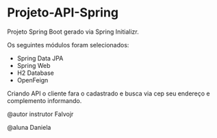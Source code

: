 # Projeto-API-Spring

Projeto Spring Boot gerado via Spring Initializr.

Os seguintes módulos foram selecionados:

* Spring Data JPA
* Spring Web
* H2 Database
* OpenFeign

Criando API o cliente fara o cadastrado e busca via cep seu endereço e complemento informando.



@autor instrutor Falvojr

@aluna Daniela

